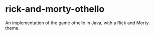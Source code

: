 # rick-and-morty-othello
 An implementation of the game othello in Java, with a Rick and Morty theme.
